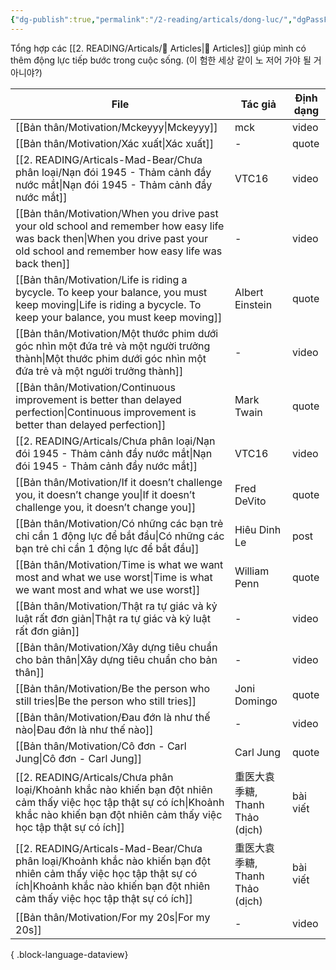 ```yaml
---
{"dg-publish":true,"permalink":"/2-reading/articals/dong-luc/","dgPassFrontmatter":true}
---
```



Tổng hợp các [[2. READING/Articals/📰 Articles\|📰 Articles]] giúp mình có thêm động lực tiếp bước trong cuộc sống. (이 험한 세상 같이 노 저어 가야 될 거 아니야?)

| File                                                                                                                                                                                                  | Tác giả                   | Định dạng |
| ----------------------------------------------------------------------------------------------------------------------------------------------------------------------------------------------------- | ------------------------- | --------- |
| [[Bản thân/Motivation/Mckeyyy\|Mckeyyy]]                                                                                                                                                           | mck                       | video     |
| [[Bản thân/Motivation/Xác xuất\|Xác xuất]]                                                                                                                                                         | \-                        | quote     |
| [[2. READING/Articals-Mad-Bear/Chưa phân loại/Nạn đói 1945 - Thảm cảnh đầy nước mắt\|Nạn đói 1945 - Thảm cảnh đầy nước mắt]]                                                                       | VTC16                     | video     |
| [[Bản thân/Motivation/When you drive past your old school and remember how easy life was back then\|When you drive past your old school and remember how easy life was back then]]                 | \-                        | video     |
| [[Bản thân/Motivation/Life is riding a bycycle. To keep your balance, you must keep moving\|Life is riding a bycycle. To keep your balance, you must keep moving]]                                 | Albert Einstein           | quote     |
| [[Bản thân/Motivation/Một thước phim dưới góc nhìn một đứa trẻ và một người trưởng thành\|Một thước phim dưới góc nhìn một đứa trẻ và một người trưởng thành]]                                     | \-                        | video     |
| [[Bản thân/Motivation/Continuous improvement is better than delayed perfection\|Continuous improvement is better than delayed perfection]]                                                         | Mark Twain                | quote     |
| [[2. READING/Articals/Chưa phân loại/Nạn đói 1945 - Thảm cảnh đầy nước mắt\|Nạn đói 1945 - Thảm cảnh đầy nước mắt]]                                                                                | VTC16                     | video     |
| [[Bản thân/Motivation/If it doesn’t challenge you, it doesn’t change you\|If it doesn’t challenge you, it doesn’t change you]]                                                                     | Fred DeVito               | quote     |
| [[Bản thân/Motivation/Có những các bạn trẻ chỉ cần 1 động lực để bắt đầu\|Có những các bạn trẻ chỉ cần 1 động lực để bắt đầu]]                                                                     | Hiêu Dinh Le              | post      |
| [[Bản thân/Motivation/Time is what we want most and what we use worst\|Time is what we want most and what we use worst]]                                                                           | William Penn              | quote     |
| [[Bản thân/Motivation/Thật ra tự giác và kỷ luật rất đơn giản\|Thật ra tự giác và kỷ luật rất đơn giản]]                                                                                           | \-                        | video     |
| [[Bản thân/Motivation/Xây dựng tiêu chuẩn cho bản thân\|Xây dựng tiêu chuẩn cho bản thân]]                                                                                                         | \-                        | video     |
| [[Bản thân/Motivation/Be the person who still tries\|Be the person who still tries]]                                                                                                               | Joni Domingo              | quote     |
| [[Bản thân/Motivation/Đau đớn là như thế nào\|Đau đớn là như thế nào]]                                                                                                                             | \-                        | video     |
| [[Bản thân/Motivation/Cô đơn - Carl Jung\|Cô đơn - Carl Jung]]                                                                                                                                     | Carl Jung                 | quote     |
| [[2. READING/Articals/Chưa phân loại/Khoảnh khắc nào khiến bạn đột nhiên cảm thấy việc học tập thật sự có ích\|Khoảnh khắc nào khiến bạn đột nhiên cảm thấy việc học tập thật sự có ích]]          | 重医大袁季糖, Thanh Thảo (dịch) | bài viết  |
| [[2. READING/Articals-Mad-Bear/Chưa phân loại/Khoảnh khắc nào khiến bạn đột nhiên cảm thấy việc học tập thật sự có ích\|Khoảnh khắc nào khiến bạn đột nhiên cảm thấy việc học tập thật sự có ích]] | 重医大袁季糖, Thanh Thảo (dịch) | bài viết  |
| [[Bản thân/Motivation/For my 20s\|For my 20s]]                                                                                                                                                     | \-                        | video     |

{ .block-language-dataview}



